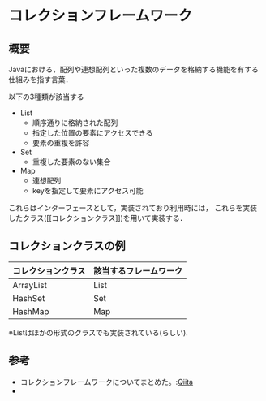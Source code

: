 # コレクションフレームワーク

## 概要
Javaにおける，配列や連想配列といった複数のデータを格納する機能を有する仕組みを指す言葉．

以下の3種類が該当する

- List
  - 順序通りに格納された配列
  - 指定した位置の要素にアクセスできる
  - 要素の重複を許容
- Set
  - 重複した要素のない集合
- Map
  - 連想配列
  - keyを指定して要素にアクセス可能

これらはインターフェースとして，実装されており利用時には，
これらを実装したクラス([[コレクションクラス]])を用いて実装する．

## コレクションクラスの例

| コレクションクラス | 該当するフレームワーク |
| ------------------ | ---------------------- |
| ArrayList        | List                   |
| HashSet            | Set                    |
| HashMap                | Map                    |

※Listはほかの形式のクラスでも実装されている(らしい).


## 参考
- コレクションフレームワークについてまとめた。:[Qiita](https://qiita.com/watataku8911/items/3a87e465eb8aa5b04ee4)
- 
